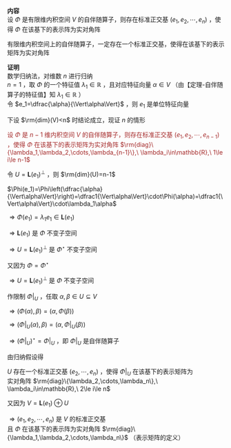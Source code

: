 **内容**  
设 $\Phi$ 是有限维内积空间 $V$ 的自伴随算子，则存在标准正交基 $(e_1,e_2,\cdots,e_n)$ ，使得 $\Phi$ 在该基下的表示阵为实对角阵  
  
有限维内积空间上的自伴随算子，一定存在一个标准正交基，使得在该基下的表示矩阵为实对角阵  
  
**证明**  
数学归纳法，对维数 $n$ 进行归纳  
$n=1$ ，取 $\Phi$ 的一个特征值 $\lambda_1\in\mathbb{R}$ ，且对应特征向量 $\alpha\in V$ （由【定理-自伴随算子的特征值】知 $\lambda_1\in\mathbb{R}$ ）  
令 $e_1=\dfrac{\alpha}{\Vert\alpha\Vert}$ ，则 $e_1$ 是单位特征向量  
  
下设 $\rm{dim}(V)<n$  时结论成立，现证 $n$ 的情形  
  
<font color=brown>设 $\Phi$ 是 $n-1$ 维内积空间 $V$ 的自伴随算子，则存在标准正交基 $(e_1,e_2,\cdots,e_{n-1})$ ，使得 $\Phi$ 在该基下的表示矩阵为实对角阵 $\rm{diag}\{\lambda_1,\lambda_2,\cdots,\lambda_{n-1}\},\ \lambda_i\in\mathbb{R},\ 1\le i\le n-1$ </font>  
  
令 $U=\mathbf{L}(e_1)^{\perp}$ ，则 $\rm{dim}(U)=n-1$  
  
$\Phi(e_1)=\Phi\left(\dfrac{\alpha}{\Vert\alpha\Vert}\right)=\dfrac1{\Vert\alpha\Vert}\cdot\Phi(\alpha)=\dfrac1{\Vert\alpha\Vert}\cdot\lambda_1\alpha$  
  
$\Rightarrow\Phi(e_1)=\lambda_1 e_1\in\mathbf{L}(e_1)$  
  
$\Rightarrow\mathbf{L}(e_1)$ 是 $\Phi$ 不变子空间  
  
$\Rightarrow U=\mathbf{L}(e_1)^{\perp}$ 是 $\Phi^\star$ 不变子空间  
  
又因为 $\Phi=\Phi^\star$  
  
$\Rightarrow U=\mathbf{L}(e_1)^{\perp}$ 是 $\Phi$ 不变子空间  
  
作限制 $\Phi\left|\right._U$ ，任取 $\alpha,\beta\in U\subseteq V$  
  
$\Rightarrow(\Phi(\alpha),\beta)=(\alpha,\Phi(\beta))$  
  
$\Rightarrow(\Phi\left|\right._U(\alpha),\beta)=(\alpha,\Phi\left|\right._U(\beta))$  
  
$\Rightarrow(\Phi\left|\right._U)^\star=\Phi\left|\right._U$ ，即 $\Phi\left|\right._U$ 是自伴随算子  
  
由归纳假设得  
  
$U$ 存在一个标准正交基 $(e_2,\cdots,e_n)$ ，使得 $\Phi\left|\right._U$ 在该基下的表示矩阵为  
实对角阵 $\rm{diag}\{\lambda_2,\cdots,\lambda_n\},\ \lambda_i\in\mathbb{R},\ 2\le i\le n$  
  
又因为 $V=\mathbf{L}(e_1)\oplus U$  
  
$\Rightarrow(e_1,e_2,\cdots,e_n)$ 是 $V$ 的标准正交基  
且 $\Phi$ 在该基下的表示阵为实对角阵 $\rm{diag}\{\lambda_1,\lambda_2,\cdots,\lambda_n\}$ （表示矩阵的定义）  
